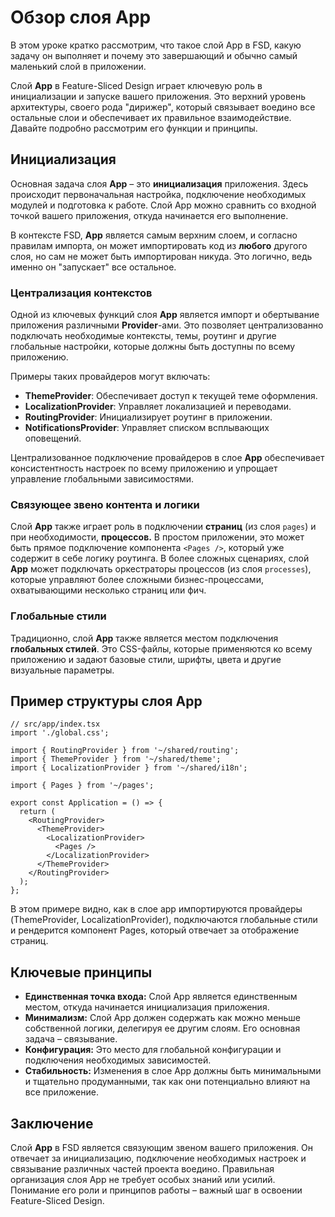 # Обзор слоя App

В этом уроке кратко рассмотрим, что такое слой App в FSD, какую задачу он выполняет и почему это завершающий и обычно самый маленький слой в приложении.

Слой **App** в Feature-Sliced Design играет ключевую роль в инициализации и запуске вашего приложения. Это верхний уровень архитектуры, своего рода "дирижер", который связывает воедино все остальные слои и обеспечивает их правильное взаимодействие. Давайте подробно рассмотрим его функции и принципы.

## Инициализация

Основная задача слоя **App** – это **инициализация** приложения. Здесь происходит первоначальная настройка, подключение необходимых модулей и подготовка к работе. Слой App можно сравнить со входной точкой вашего приложения, откуда начинается его выполнение.

В контексте FSD, **App** является самым верхним слоем, и согласно правилам импорта, он может импортировать код из **любого** другого слоя, но сам не может быть импортирован никуда. Это логично, ведь именно он "запускает" все остальное.

### Централизация контекстов

Одной из ключевых функций слоя **App** является импорт и обертывание приложения различными **Provider**-ами. Это позволяет централизованно подключать необходимые контексты, темы, роутинг и другие глобальные настройки, которые должны быть доступны по всему приложению.

Примеры таких провайдеров могут включать:

- **ThemeProvider**: Обеспечивает доступ к текущей теме оформления.
- **LocalizationProvider**: Управляет локализацией и переводами.
- **RoutingProvider**: Инициализирует роутинг в приложении.
- **NotificationsProvider**: Управляет списком всплывающих оповещений.

Централизованное подключение провайдеров в слое **App** обеспечивает консистентность настроек по всему приложению и упрощает управление глобальными зависимостями.

### Связующее звено контента и логики

Слой **App** также играет роль в подключении **страниц** (из слоя `pages`) и при необходимости, **процессов.** В простом приложении, это может быть прямое подключение компонента `<Pages />`, который уже содержит в себе логику роутинга. В более сложных сценариях, слой **App** может подключать оркестраторы процессов (из слоя `processes`), которые управляют более сложными бизнес-процессами, охватывающими несколько страниц или фич.

### Глобальные стили

Традиционно, слой **App** также является местом подключения **глобальных стилей**. Это CSS-файлы, которые применяются ко всему приложению и задают базовые стили, шрифты, цвета и другие визуальные параметры.

## Пример структуры слоя App

```tsx
// src/app/index.tsx
import './global.css';

import { RoutingProvider } from '~/shared/routing';
import { ThemeProvider } from '~/shared/theme';
import { LocalizationProvider } from '~/shared/i18n';

import { Pages } from '~/pages';

export const Application = () => {
  return (
    <RoutingProvider>
      <ThemeProvider>
        <LocalizationProvider>
          <Pages />
        </LocalizationProvider>
      </ThemeProvider>
    </RoutingProvider>
  );
};
```

В этом примере видно, как в слое app импортируются провайдеры (ThemeProvider, LocalizationProvider), подключаются глобальные стили и рендерится компонент Pages, который отвечает за отображение страниц.

## Ключевые принципы

- **Единственная точка входа:** Слой App является единственным местом, откуда начинается инициализация приложения.
- **Минимализм:** Слой App должен содержать как можно меньше собственной логики, делегируя ее другим слоям. Его основная задача – связывание.
- **Конфигурация:** Это место для глобальной конфигурации и подключения необходимых зависимостей.
- **Стабильность:** Изменения в слое App должны быть минимальными и тщательно продуманными, так как они потенциально влияют на все приложение.

## Заключение

Слой **App** в FSD является связующим звеном вашего приложения. Он отвечает за инициализацию, подключение необходимых настроек и связывание различных частей проекта воедино. Правильная организация слоя App не требует особых знаний или усилий. Понимание его роли и принципов работы – важный шаг в освоении Feature-Sliced Design.
